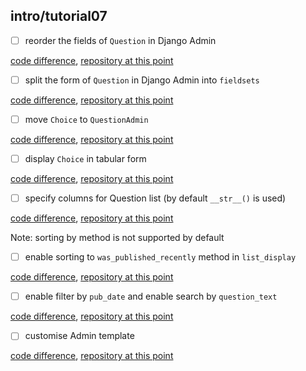## intro/tutorial07

- [ ] reorder the fields of `Question` in Django Admin

 [code difference](https://github.com/bkmagnetron/django-tutorial-docker/commit/af3579c07595ecba4ec9866224bea6fbf5fa1e03),
 [repository at this point](https://github.com/bkmagnetron/django-tutorial-docker/tree/af3579c07595ecba4ec9866224bea6fbf5fa1e03)

- [ ] split the form of `Question` in Django Admin into `fieldsets`

 [code difference](https://github.com/bkmagnetron/django-tutorial-docker/commit/d76b54733868f0dbad59c997c3edb54d80723017),
 [repository at this point](https://github.com/bkmagnetron/django-tutorial-docker/tree/d76b54733868f0dbad59c997c3edb54d80723017)

- [ ] move `Choice` to `QuestionAdmin`

 [code difference](https://github.com/bkmagnetron/django-tutorial-docker/commit/54c02026658e2a7185edee6807a2fbca65949521),
 [repository at this point](https://github.com/bkmagnetron/django-tutorial-docker/tree/54c02026658e2a7185edee6807a2fbca65949521)

- [ ] display `Choice` in tabular form

 [code difference](https://github.com/bkmagnetron/django-tutorial-docker/commit/be03c59255fff1f3a2128d5e16f94589a0396fe1),
 [repository at this point](https://github.com/bkmagnetron/django-tutorial-docker/tree/be03c59255fff1f3a2128d5e16f94589a0396fe1)

- [ ] specify columns for Question list (by default `__str__()` is used)

 [code difference](https://github.com/bkmagnetron/django-tutorial-docker/commit/8b421eb18ef8db7ad5464a9f134a09dbff47b0b0),
 [repository at this point](https://github.com/bkmagnetron/django-tutorial-docker/tree/8b421eb18ef8db7ad5464a9f134a09dbff47b0b0)

 Note: sorting by method is not supported by default

- [ ] enable sorting to `was_published_recently` method in `list_display`

 [code difference](https://github.com/bkmagnetron/django-tutorial-docker/commit/5179a6e38c5cca27cc4d30fd72e4b7ac32d5cedf),
 [repository at this point](https://github.com/bkmagnetron/django-tutorial-docker/tree/5179a6e38c5cca27cc4d30fd72e4b7ac32d5cedf)

- [ ] enable filter by `pub_date` and enable search by `question_text`

 [code difference](https://github.com/bkmagnetron/django-tutorial-docker/commit/5179a6e38c5cca27cc4d30fd72e4b7ac32d5cedf),
 [repository at this point](https://github.com/bkmagnetron/django-tutorial-docker/tree/5179a6e38c5cca27cc4d30fd72e4b7ac32d5cedf)

- [ ] customise Admin template

 [code difference](https://github.com/bkmagnetron/django-tutorial-docker/commit/c2fca24552919ee4e2fa54f55d3731887aaff810),
 [repository at this point](https://github.com/bkmagnetron/django-tutorial-docker/tree/c2fca24552919ee4e2fa54f55d3731887aaff810)

